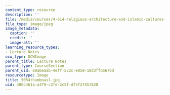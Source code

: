 ```yaml
---
content_type: resource
description: ''
file: /media/courses/4-614-religious-architecture-and-islamic-cultures-fall-2002/400c461aa3f9c2fe2c5fdf5f27457828_5054thumbnail.jpg
file_type: image/jpeg
image_metadata:
  caption: ''
  credit: ''
  image-alt: ''
learning_resource_types:
- Lecture Notes
ocw_type: OCWImage
parent_title: Lecture Notes
parent_type: CourseSection
parent_uid: 68abeaab-4eff-532c-e858-18d3ffb567bd
resourcetype: Image
title: 5054thumbnail.jpg
uid: 400c461a-a3f9-c2fe-2c5f-df5f27457828
---
```

